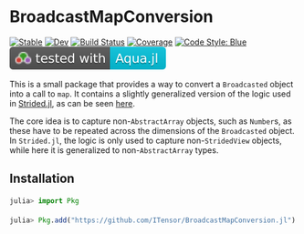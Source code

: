 # BroadcastMapConversion

[![Stable](https://img.shields.io/badge/docs-stable-blue.svg)](https://ITensor.github.io/BroadcastMapConversion.jl/stable/)
[![Dev](https://img.shields.io/badge/docs-dev-blue.svg)](https://ITensor.github.io/BroadcastMapConversion.jl/dev/)
[![Build Status](https://github.com/ITensor/BroadcastMapConversion.jl/actions/workflows/CI.yml/badge.svg?branch=main)](https://github.com/ITensor/BroadcastMapConversion.jl/actions/workflows/CI.yml?query=branch%3Amain)
[![Coverage](https://codecov.io/gh/ITensor/BroadcastMapConversion.jl/branch/main/graph/badge.svg)](https://codecov.io/gh/ITensor/BroadcastMapConversion.jl)
[![Code Style: Blue](https://img.shields.io/badge/code%20style-blue-4495d1.svg)](https://github.com/invenia/BlueStyle)
[![Aqua](https://raw.githubusercontent.com/JuliaTesting/Aqua.jl/master/badge.svg)](https://github.com/JuliaTesting/Aqua.jl)

This is a small package that provides a way to convert a `Broadcasted` object into a call to `map`.
It contains a slightly generalized version of the logic used in [Strided.jl](https://github.com/Jutho/Strided.jl), as can be seen [here](https://github.com/Jutho/Strided.jl/blob/v2.0.4/src/broadcast.jl).

The core idea is to capture non-`AbstractArray` objects, such as `Number`s, as these have to be repeated across the dimensions of the `Broadcasted` object.
In `Strided.jl`, the logic is only used to capture non-`StridedView` objects, while here it is generalized to non-`AbstractArray` types.

## Installation

```julia
julia> import Pkg

julia> Pkg.add("https://github.com/ITensor/BroadcastMapConversion.jl")
```
